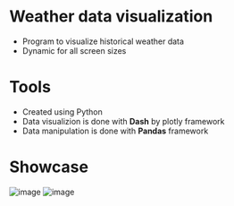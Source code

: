 # Weather data visualization
  - Program to visualize historical weather data
  - Dynamic for all screen sizes

# Tools
  - Created using Python 
  - Data visualizion is done with **Dash** by plotly framework
  - Data manipulation is done with **Pandas** framework

# Showcase

  ![image](https://user-images.githubusercontent.com/53043162/134229210-cd5251d5-c48e-4c8c-89e3-588576dcefbb.png)
![image](https://user-images.githubusercontent.com/53043162/134229398-1dbdf70d-fe10-442e-9c1d-840d3c4e62ff.png)

 
